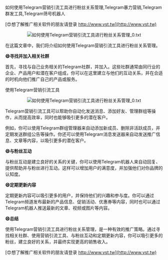 如何使用Telegram营销引流工具进行粉丝关系管理,Telegram暴力营销,Telegram群发工具,Telegram筛号机器人

[😍想了解推广相关软件的朋友请登录 http://www.vst.tw](http://www.vst.tw)

 <center><img src="https://vst.tw/MP4/tuiguang/png/6.png" alt="如何使用Telegram营销引流工具进行粉丝关系管理_0.txt"></center>

在这篇文章中，我们将介绍如何使用Telegram营销引流工具进行粉丝关系管理。

**😄寻找并加入相关社群**

首先，寻找与自己业务相关的Telegram社群，并加入。这些社群通常由同行业的企业、产品用户和潜在客户组成，你可以在这里建立与他们的互动关系，并在合适的时机向他们推广自己的产品或服务。

使用Telegram营销引流工具

 <center><img src="https://vst.tw/MP4/tuiguang/png/4.png" alt="如何使用Telegram营销引流工具进行粉丝关系管理_0.txt"></center>

Telegram营销引流工具可以帮助你自动化发送消息、添加好友、管理群组等操作，从而提高效率，同时也能够吸引更多的潜在客户。

例如，你可以使用Telegram群组管理器来自动添加新成员、删除非活跃成员，并定期发送群组公告等操作。你还可以使用Telegram消息发送器来自动发送推广信息、文章等内容，以吸引更多的潜在客户。

**😄与粉丝互动**

与粉丝互动是建立良好的关系的关键，你可以使用Telegram机器人来自动回复、提供帮助并与粉丝进行互动。这样可以增加用户的满意度，并加强他们对你品牌的认知度。

**😄定期更新内容**

定期更新内容可以吸引更多的用户，并保持他们的兴趣和参与度。你可以通过Telegram频道发布最新的产品信息、促销活动、优惠券等内容，同时也可以通过Telegram机器人推送最新的文章、视频或图片等内容。

**😄总结**

使用Telegram营销引流工具进行粉丝关系管理，是一种有效的推广策略。通过寻找相关社群、使用营销引流工具、与粉丝互动和定期更新内容，你可以吸引更多的粉丝，建立良好的关系，并最终实现更高的销售收入。

[😍想了解推广相关软件的朋友请登录 http://www.vst.tw](http://www.vst.tw)



